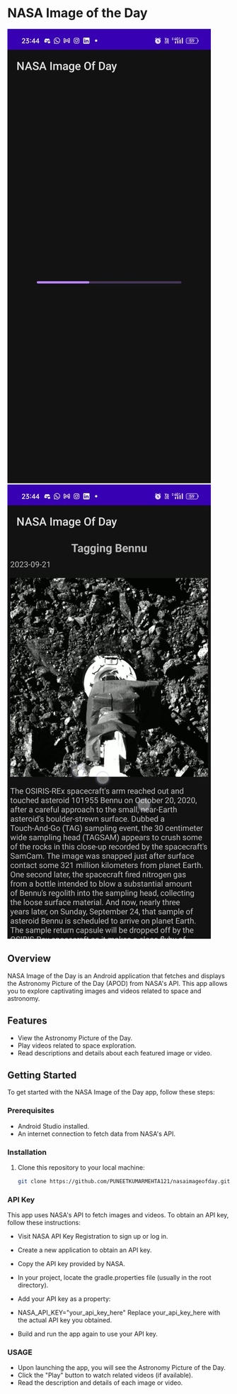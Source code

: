 # NASA Image of the Day

![App Screenshot](https://github.com/PUNEETKUMARMEHTA121/nasaimageofday/blob/master/app/src/main/res/drawable/loading_nasa_image_of_day.jpeg)
![App Screenshot](https://github.com/PUNEETKUMARMEHTA121/nasaimageofday/blob/master/app/src/main/res/drawable/nasa_image_of_day.jpeg)

## Overview

NASA Image of the Day is an Android application that fetches and displays the Astronomy Picture of
the Day (APOD) from NASA's API. This app allows you to explore captivating images and videos related
to space and astronomy.

## Features

- View the Astronomy Picture of the Day.
- Play videos related to space exploration.
- Read descriptions and details about each featured image or video.

## Getting Started

To get started with the NASA Image of the Day app, follow these steps:

### Prerequisites

- Android Studio installed.
- An internet connection to fetch data from NASA's API.

### Installation

1. Clone this repository to your local machine:

   ```bash
   git clone https://github.com/PUNEETKUMARMEHTA121/nasaimageofday.git

### API Key

This app uses NASA's API to fetch images and videos. To obtain an API key, follow these
instructions:

- Visit NASA API Key Registration to sign up or log in.

- Create a new application to obtain an API key.

- Copy the API key provided by NASA.

- In your project, locate the gradle.properties file (usually in the root directory).

- Add your API key as a property:
- NASA_API_KEY="your_api_key_here"
  Replace your_api_key_here with the actual API key you obtained.

- Build and run the app again to use your API key.

### USAGE

- Upon launching the app, you will see the Astronomy Picture of the Day.
- Click the "Play" button to watch related videos (if available).
- Read the description and details of each image or video.